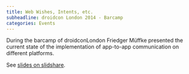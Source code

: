 ```yaml
---
title: Web Wishes, Intents, etc.
subheadline: droidcon London 2014 - Barcamp
categories: Events
---
```

During the barcamp of droidconLondon Friedger Müffke presented the current state of the implementation of app-to-app communication
on different platforms.

See [slides on slidshare](http://slideshare.net/friedger/web-wishes-intents-droidcon-london-2014).
